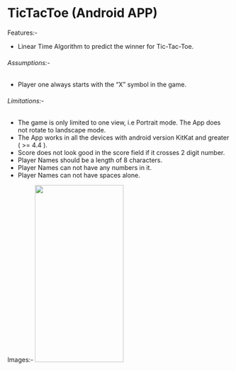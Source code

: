  # TicTacToe (Android APP)
							
Features:-
* Linear Time Algorithm to predict the winner for Tic-Tac-Toe.

###### Assumptions:-
* Player one always starts with the “X” symbol in the game.

###### Limitations:-
* The game is only limited to one view, i.e Portrait mode. The App does not rotate to landscape mode.
* The App works in all the devices with android version KitKat and greater ( >= 4.4 ).
* Score does not look good in the score field if it crosses 2 digit number.
* Player Names should be a length of 8 characters.
* Player Names can not have any numbers in it.
* Player Names can not have spaces alone.

Images:-
<img src="https://user-images.githubusercontent.com/42498264/110012027-b0c53000-7ce5-11eb-9ce5-f529e9eb5a9a.gif" width="200" height="400" /> &nbsp; &nbsp; &nbsp;
